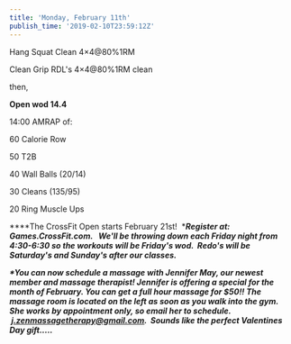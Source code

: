 ```yaml
---
title: 'Monday, February 11th'
publish_time: '2019-02-10T23:59:12Z'
---
```


Hang Squat Clean 4×4\@80%1RM

Clean Grip RDL's 4×4\@80%1RM clean

then,

**Open wod 14.4**

14:00 AMRAP of:

60 Calorie Row

50 T2B

40 Wall Balls (20/14)

30 Cleans (135/95)

20 Ring Muscle Ups

***\*The CrossFit Open starts February 21st!  ****Register at:
Games.CrossFit.com.   We'll be throwing down each Friday night from
4:30-6:30 so the workouts will be Friday's wod.  Redo's will be
Saturday's and Sunday's after our classes.***

***\*You can now schedule a massage with Jennifer May, our newest member
and massage therapist! Jennifer is offering a special for the month of
February. You can get a full hour massage for \$50!! The massage room is
located on the left as soon as you walk into the gym. She works by
appointment only, so email her to schedule.
 <j.zenmassagetherapy@gmail.com>.  Sounds like the perfect Valentines
Day gift.....***
